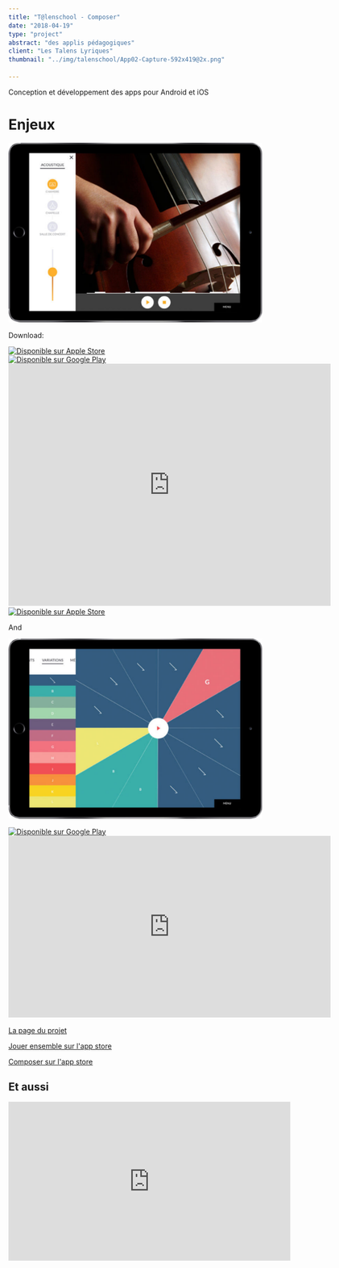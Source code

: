 ```yaml
---
title: "T@lenschool - Composer"
date: "2018-04-19"
type: "project"
abstract: "des applis pédagogiques"
client: "Les Talens Lyriques"
thumbnail: "../img/talenschool/App02-Capture-592x419@2x.png"

---
```


Conception et développement des apps pour Android et iOS


# Enjeux 

![Jouer Ensemble](../img/talenschool/App01-Capture-592x419@2x.png)

Download: 
<div class="storeBadge">
<a href='https://itunes.apple.com/fr/app/jouer-ensemble/id1233988131'><img alt='Disponible sur Apple Store' src='https://www.designpieces.com/wp-content/uploads/2016/02/download-on-the-app-store.png'/></a>



</div>
<div class="storeBadge">
<a href='https://play.google.com/store/apps/details?id=com.lestalenslyriques.jouerensemble&pcampaignid=MKT-Other-global-all-co-prtnr-py-PartBadge-Mar2515-1'><img alt='Disponible sur Google Play' src='https://play.google.com/intl/en_us/badges/images/generic/fr_badge_web_generic.png'/></a>
</div>


<div class="iframe-container">
<iframe src="https://player.vimeo.com/video/338910434" width="640" height="480" frameborder="0" allow="autoplay; fullscreen" allowfullscreen></iframe>
</div>

<div class="storeBadge">
<a href='https://play.google.com/store/apps/details?id=com.lestalenslyriques.jouerensemble&pcampaignid=MKT-Other-global-all-co-prtnr-py-PartBadge-Mar2515-1'><img alt='Disponible sur Apple Store' src='https://www.designpieces.com/wp-content/uploads/2016/02/download-on-the-app-store.png'/></a>
</div>



And

![Composer](../img/talenschool/App02-Capture-592x419@2x.png)
<div class="storeBadge">
<a href='https://play.google.com/store/apps/details?id=com.onoffon.talenschool.atelier2&pcampaignid=MKT-Other-global-all-co-prtnr-py-PartBadge-Mar2515-1'><img alt='Disponible sur Google Play' src='https://play.google.com/intl/en_us/badges/images/generic/fr_badge_web_generic.png'/></a>
</div>

<div class="iframe-container">
<iframe src="https://player.vimeo.com/video/338895848" width="640" height="360" frameborder="0" allow="autoplay; fullscreen" allowfullscreen></iframe>
</div>




[La page du projet](https://www.lestalenslyriques.com/applis-talenschool/)

[Jouer ensemble sur l'app store](https://itunes.apple.com/fr/app/jouer-ensemble/id1233988131)


[Composer sur l'app store](https://itunes.apple.com/fr/app/composer/id1233184310)

## Et aussi

<div class="iframe-container">
<iframe width="560" height="315" src="https://www.youtube.com/embed/78xXiRhL74U" frameborder="0" allow="accelerometer; autoplay; encrypted-media; gyroscope; picture-in-picture" allowfullscreen></iframe>
</div>









